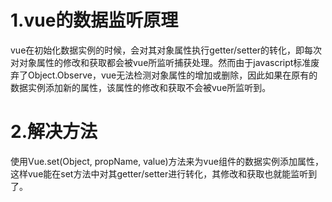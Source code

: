 # 1.vue的数据监听原理
vue在初始化数据实例的时候，会对其对象属性执行getter/setter的转化，即每次对对象属性的修改和获取都会被vue所监听捕获处理。然而由于javascript标准废弃了Object.Observe，vue无法检测对象属性的增加或删除，因此如果在原有的数据实例添加新的属性，该属性的修改和获取不会被vue所监听到。

# 2.解决方法
使用Vue.set(Object, propName, value)方法来为vue组件的数据实例添加属性，这样vue能在set方法中对其getter/setter进行转化，其修改和获取也就能监听到了。